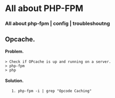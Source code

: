 # All about PHP-FPM



### All about php-fpm | config | troubleshoutng
## Opcache.
#### Problem. 
    > Check if OPcache is up and running on a server.
    > php-fpm
    > php
#### Solution.
```
   1. php-fpm -i | grep "Opcode Caching" 
```

